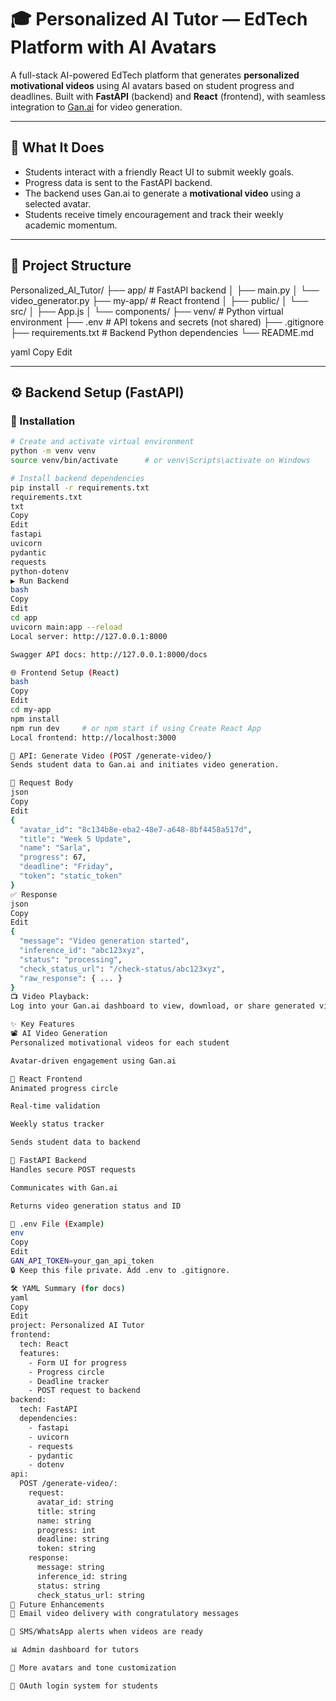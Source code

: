 # 🎓 Personalized AI Tutor — EdTech Platform with AI Avatars

A full-stack AI-powered EdTech platform that generates **personalized motivational videos** using AI avatars based on student progress and deadlines. Built with **FastAPI** (backend) and **React** (frontend), with seamless integration to [Gan.ai](https://gan.ai) for video generation.

---

## 🧠 What It Does

- Students interact with a friendly React UI to submit weekly goals.
- Progress data is sent to the FastAPI backend.
- The backend uses Gan.ai to generate a **motivational video** using a selected avatar.
- Students receive timely encouragement and track their weekly academic momentum.

---

## 📁 Project Structure

Personalized_AI_Tutor/ ├── app/ # FastAPI backend │ ├── main.py │ └── video_generator.py ├── my-app/ # React frontend │ ├── public/ │ └── src/ │ ├── App.js │ └── components/ ├── venv/ # Python virtual environment ├── .env # API tokens and secrets (not shared) ├── .gitignore ├── requirements.txt # Backend Python dependencies └── README.md

yaml
Copy
Edit

---

## ⚙️ Backend Setup (FastAPI)

### 🔧 Installation

```bash
# Create and activate virtual environment
python -m venv venv
source venv/bin/activate      # or venv\Scripts\activate on Windows

# Install backend dependencies
pip install -r requirements.txt
requirements.txt
txt
Copy
Edit
fastapi
uvicorn
pydantic
requests
python-dotenv
▶️ Run Backend
bash
Copy
Edit
cd app
uvicorn main:app --reload
Local server: http://127.0.0.1:8000

Swagger API docs: http://127.0.0.1:8000/docs

🌐 Frontend Setup (React)
bash
Copy
Edit
cd my-app
npm install
npm run dev     # or npm start if using Create React App
Local frontend: http://localhost:3000

📡 API: Generate Video (POST /generate-video/)
Sends student data to Gan.ai and initiates video generation.

📨 Request Body
json
Copy
Edit
{
  "avatar_id": "8c134b8e-eba2-48e7-a648-8bf4458a517d",
  "title": "Week 5 Update",
  "name": "Sarla",
  "progress": 67,
  "deadline": "Friday",
  "token": "static_token"
}
✅ Response
json
Copy
Edit
{
  "message": "Video generation started",
  "inference_id": "abc123xyz",
  "status": "processing",
  "check_status_url": "/check-status/abc123xyz",
  "raw_response": { ... }
}
📺 Video Playback:
Log into your Gan.ai dashboard to view, download, or share generated videos.

✨ Key Features
📽 AI Video Generation
Personalized motivational videos for each student

Avatar-driven engagement using Gan.ai

🎯 React Frontend
Animated progress circle

Real-time validation

Weekly status tracker

Sends student data to backend

🚀 FastAPI Backend
Handles secure POST requests

Communicates with Gan.ai

Returns video generation status and ID

📄 .env File (Example)
env
Copy
Edit
GAN_API_TOKEN=your_gan_api_token
🔒 Keep this file private. Add .env to .gitignore.

🛠 YAML Summary (for docs)
yaml
Copy
Edit
project: Personalized AI Tutor
frontend:
  tech: React
  features:
    - Form UI for progress
    - Progress circle
    - Deadline tracker
    - POST request to backend
backend:
  tech: FastAPI
  dependencies:
    - fastapi
    - uvicorn
    - requests
    - pydantic
    - dotenv
api:
  POST /generate-video/:
    request:
      avatar_id: string
      title: string
      name: string
      progress: int
      deadline: string
      token: string
    response:
      message: string
      inference_id: string
      status: string
      check_status_url: string
🔮 Future Enhancements
📧 Email video delivery with congratulatory messages

📲 SMS/WhatsApp alerts when videos are ready

📊 Admin dashboard for tutors

🧠 More avatars and tone customization

🔐 OAuth login system for students

